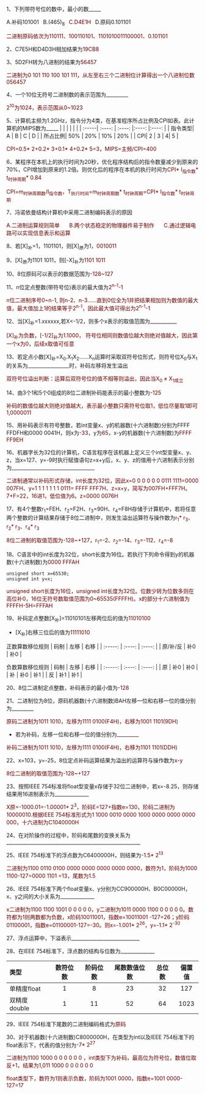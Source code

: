 
1、下列带符号位的数中，最小的数_____

A.补码101001&ensp;     B.(465)<sub>8</sub>&ensp;      <font color="#660000">C.D4E1H&ensp;   </font>    D.原码0.101101 

<font color="#660000">二进制原码依次为110111、100110101、1101010011100001、0.101101</font>

2、C7E5H和D4D3H相加结果为<font color="#660000">19CB8</font>

3、5D2FH转为八进制的结果为<font color="#660000">56457</font>

<font color="#660000">二进制为0 101 110 100 101 111，从左至右三个二进制位计算得出一个八进制位数056457</font>

4、一个10位无符号二进制数的表示范围为_________

<font color="#660000">2<sup>10</sup>为1024，表示范围从0~1023</font>

5、计算机主频为1.2GHz，指令分为4类，在基准程序所占比例及CPI如表。此计算机的MIPS数为_____
| |  |  |  |  |
| :-----| :----: | :----: |:----: |:----: |
| 指令类型| A | B | C | D |
| 所占比例| 50% | 20% | 10% | 20% |
| CPI| 2 | 3 | 4| 5 |

<font color="#660000">CPI=0.5* 2+0.2* 3+0.1* 4+0.2* 5=3，MIPS=主频/CPI=400</font>

6、某程序在本机上的执行时间为20秒，优化程序结构后的指令数量减少到原来的70%，CPI增加到原来的1.2倍。则优化后的程序在本机的执行时间为<font color="#660000">CPI* I<sub>指令数</sub>* t<sub>时钟周期</sub>* 0.84</font>

<font color="#660000">CPI=m<sub>时钟周期数</sub></sub>/I<sub>指令数</sub>，T<sub>执行时间</sub>=m<sub>时钟周期数</sub>* t<sub>时钟周期</sub>=CPI* I<sub>指令数</sub>* t<sub>时钟周期</sub></font>

7、冯诺依曼结构计算机中采用二进制编码表示的原因

<font color="#660000">A.二进制运算规则简单&ensp;&ensp;&ensp; B.两个状态稳定的物理器件易于制作&ensp;&ensp;&ensp; C.通过逻辑电路可以实现信息表示和运算</font>

8、若[X]<sub>补</sub>=1，1101101，则[X]<sub>原</sub>为<font color="#660000">1，0010011</font>

9、[X]<sub>原</sub>为1101 1011，则[-X]<sub>补</sub>为<font color="#660000">1101 1011</font>

10、8位原码可以表示的数据范围为<font color="#660000">-128~127</font>

11、n位定点整数(带符号位)表示的最大值为<font color="#660000">2<sup>n-1</sup>-1</font>

<font color="#660000">n位二进制序号0~n-1, 则n-2、n-3......直到0位全为1并把结果相加则为数值的最大值，最大值加上1的结果等于2<sup>n-1</sup>，因此最大值可得出为2<sup>n-1</sup>-1</font>

12、当[X]<sub>补</sub>=1.xxxxxx,若X<-1/2，则多个x表示的取值范围为___________

<font color="#660000">[X]<sub>补</sub>为负数，[-1/2]<sub>补</sub>为1.1000， 符号位相同则数值位越大则绝对值越大，因此第一个x为0，后续x取值可任意</font>


13、若定点小数[X]<sub>补</sub>=X<sub>0</sub>.X<sub>1</sub>X<sub>2</sub>......X<sub>n</sub>运算时采取双符号位形式，则符号位X<sub>0</sub>与X<sub>1</sub>的关系为_________________时，补码左移将发生溢出

<font color="#660000">双符号位溢出判断：运算后双符号位的值不相等则溢出，因此当X<sub>0</sub> $\not=$ X<sub>1成立</sub></font>


14、由3个1和5个0组成的8位二进制补码能表示的最小整数为<font color="#660000">-125</font>

<font color="#660000">补码的数值位越大则绝对值越大，表示最小整数只需符号位取1，低位尽量取1即可1,0000011</font>

15、用补码表示有符号整数，若int变量x、y的机器数(十六进制数)分别为FFFF FFDFH和0000 0041H，则x为<font color="#660000">-33</font>，y为<font color="#660000">65</font>，x-y的机器数(十六进制数)为<font color="#660000">FFFF FF9EH</font>

16、机器字长为32位的计算机，C语言程序在该机器上定义三个int型变量x、y、z，当x=127、y=-9时执行赋值语句z=x+y后，x、y、z的值用十六进制表示分别为__________________________________

<font color="#660000">二进制通常以补码形式存储，int长度为32位，因此x=0 0 0 0 0 0 0111 1111=0000 007FH、y=1 1 1 1 1 1 1 0111= FFFF FFF7H、z=x+y，简写为007FH+FFF7H。7+F=22，16进1，低位值为6。z=0000 0076H </font>

17、有4个整数r<sub>1</sub>=FEH、r<sub>2</sub>=F2H、r<sub>3</sub>=90H、r<sub>4</sub>=F8H存储于计算机中，若将任意两个整数的计算结果存储于8位二进制中，则发生溢出运算符与操作数为<font color="#660000">r<sub>1</sub>* r<sub>3</sub>、r<sub>2</sub>* r<sub>3</sub>、r<sub>4</sub>* r<sub>3</sub></font>

<font color="#660000">8位二进制的取值范围为-128~+127，r<sub>1</sub>=-2、r<sub>2</sub>=-14、r<sub>3</sub>=-112、r<sub>4</sub>=-8</font>

18、C语言中的int长度为32位，short长度为16位。若执行下列命令得到y的机器数(十六进制数)为<font color="#660000">0000 FFFAH</font>

    unsigned short x=65530;
    unsigned int y=x;

<font color="#660000">unsigned short长度为16位，unsigned int长度为32位。位数少转为位数多则在高位补0，16位无符号数取值范围为0~65535(FFFFH)。x的部分十六进制值为FFFFH-5H=FFFAH</font>

19、补码定点整数[X<sub>补</sub>]=11010101左移两位后的值为<font color="#660000">11010100</font>
- [X<sub>补</sub>]右移三位后的值为<font color="#660000">11111010</font>

正数算数移位规则
| 码制 | 左移 | 右移 | 
| :-----: | :----: | :----: |
| 原/补/反 | 补0 | 补0 |

负数算数移位规则
| 码制 | 左移 | 右移 | 
| :-----: | :----: | :----: |
| 原 | 补0 | 补0 |
| 补 | 补0 | 补1 |
| 反 | 补1 | 补1 |


20、8位二进制定点整数，补码表示的最小值为<font color="#660000">-128</font>



21、二进制位为8位，原码机器数(十六进制数)BAH左移一位和右移一位的值分别为_________

<font color="#660000">原码二进制为1011 1010，左移为1111 0100(F4H)，右移为1001 1101(9DH)</font>

- 若为补码，左移一位和右移一位的值分别为_________

<font color="#660000">补码二进制为1011 1010，左移为1111 0100(F4H)，右移为1101 1101(DDH)</font>

22、x=103，y=-25，8位定点补码运算结果为溢出的运算符与操作数为<font color="#660000">x-y</font>

<font color="#660000">8位二进制的取值范围为-128~+127</font>

23、按照IEEE 754标准将float型变量x存储于32位二进制中，若x=-8.25，则存储结果用16进制表示为______________

<font color="#660000">X原=-1000.01=-1.00001* 2<sup>3</sup>，阶码E=127+指数e=130，阶码二进制为10000010.根据IEEE 754标准形式为1 1000 0010 0000 1000 0000 0000 0000 000，十六进制为C1040000H</font>

24、在对阶操作的过程中，阶码和尾数的变换关系为_______________________________________________________

25、IEEE 754标准下的浮点数为C6400000H，则结果为<font color="#660000">-1.5* 2<sup>13</sup></font>

<font color="#660000">二进制为1100 0110 0100 0000 0000 0000 0000 0000，数符为1，阶码为1000 1100-127=0000 1101 =13，尾数为1.5</font>

26、IEEE 754标准下两个float变量x、y分别为CC900000H、B0C00000H，x、y之间的大小关系为______________

<font color="#660000">x二进制为1100 1100 1001 0 0 0 0 0，y二进制为1011 0000 1100 0 0 0 0 0。数符都为1则两数都为负数，x阶码10011001，指数e=10011001 -127=26；y阶码01100001，指数e=01100001-127=-30。则x=-1.001* 2<sup>26</sup>，y=-1.1* 2<sup>-30</sup></font>

27、浮点运算中，下溢表示____________________________

28、在IEEE 754标准下，浮点数的结构与位数为______________

| 类型 | 数符位数 | 阶码位数 | 尾数数值位数 |总位数 |偏置值 |
| :-----| :----: | :----: |:----: |:----: |:----: |
| 单精度float| 1| 8|23|32|127 |
| 双精度double| 1 | 11|52|64 |1023|

29、IEEE 754标准下尾数的二进制编码格式为<font color="#660000">原码</font>

30、对于机器数(十六进制数)C8000000H，在类型为int以及IEEE 754标准下的float表示下，代表的值分别为<font color="#660000">-7* 2<sup>27</sup></font>

<font color="#660000">二进制为1100 1000 0 0 0 0 0 0 ，int类型下为补码，最高位为符号位，数值位取反+1，结果为1,011 1000 0 0 0 0 0 0

float类型下，数符为1则表示负数，阶码为1001 0000，指数e=1001 0000-127=17</font>